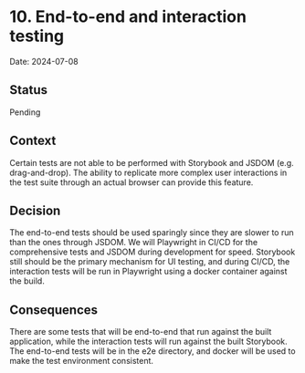 # 10. End-to-end and interaction testing

Date: 2024-07-08

## Status

Pending

## Context

Certain tests are not able to be performed with Storybook and JSDOM (e.g. drag-and-drop). The ability to replicate more complex user interactions in the test suite through an actual browser can provide this feature.

## Decision
The end-to-end tests should be used sparingly since they are slower to run than the ones through JSDOM. We will Playwright in CI/CD for the comprehensive tests and JSDOM during development for speed. Storybook still should be the primary mechanism for UI testing, and during CI/CD, the interaction tests will be run in Playwright using a docker container against the build. 

## Consequences

There are some tests that will be end-to-end that run against the built application, while the interaction tests will run against the built Storybook. The end-to-end tests will be in the e2e directory, and docker will be used to make the test environment consistent.